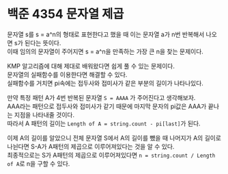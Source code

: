 # 백준 4354 문자열 제곱
문자열 s를 s = a^n의 형태로 표현한다고 했을 때 이는 문자열 a가 n번 반복해서 나오면 s가 된다는 뜻이다.  
이때 임의의 문자열이 주어지면 s = a^n을 만족하는 가장 큰 n을 찾는 문제이다.  
  
KMP 알고리즘에 대해 제대로 배워왔다면 쉽게 풀 수 있는 문제이다.  
문자열의 실패함수를 이용한다면 해결할 수 있다.  
실패함수를 거치면 pi속에는 접두사와 접미사가 같은 부분의 길이가 나타나있다.  
  
만약 특정 패턴 A가 4번 반복된 문자열 `S = AAAA` 가 주어진다고 생각해보자.  
AAA라는 패턴으로 접두사와 접미사가 같기 때문에 마지막 문자의 pi값은 AAA가 끝나는 지점을 나타내줄 것이다.  
따라서 A 패턴의 길이는 `Length of A = string.count - pi[last]`가 된다.  
  
이제 A의 길이를 알았으니 전체 문자열 S에서 A의 길이를 뺐을 때 나머지가 A의 길이로 나뉜다면 S-A가 A패턴의 제곱으로 이루어져있다는 것을 알 수 있다.  
최종적으로는 S가 A패턴의 제곱으로 이루어져있다면  `n = string.count / Length of A`로 n을 구할 수 있다.  
